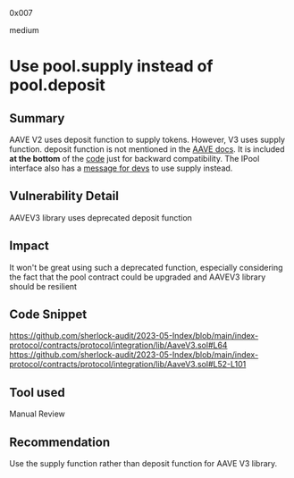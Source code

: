 0x007

medium

# Use pool.supply instead of pool.deposit

## Summary
AAVE V2 uses deposit function to supply tokens. However, V3 uses supply function. deposit function is not mentioned in the [AAVE docs](https://docs.aave.com/developers/core-contracts/pool). It is included **at the bottom** of the [code](https://github.com/aave/aave-v3-core/blob/94e571f3a7465201881a59555314cd550ccfda57/contracts/protocol/pool/Pool.sol#L754-L774) just for backward compatibility. The IPool interface also has a [message for devs](https://github.com/aave/aave-v3-core/blob/94e571f3a7465201881a59555314cd550ccfda57/contracts/interfaces/IPool.sol#L740) to use supply instead.

## Vulnerability Detail
AAVEV3 library uses deprecated deposit function

## Impact
It won't be great using such a deprecated function, especially considering the fact that the pool contract could be upgraded and AAVEV3 library should be resilient

## Code Snippet
https://github.com/sherlock-audit/2023-05-Index/blob/main/index-protocol/contracts/protocol/integration/lib/AaveV3.sol#L64
https://github.com/sherlock-audit/2023-05-Index/blob/main/index-protocol/contracts/protocol/integration/lib/AaveV3.sol#L52-L101

## Tool used

Manual Review

## Recommendation
Use the supply function rather than deposit function for AAVE V3 library.
